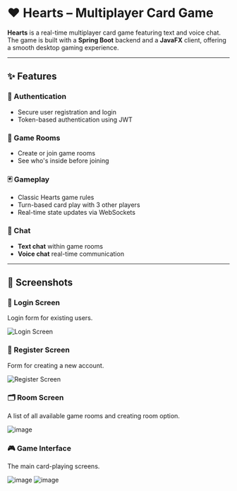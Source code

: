 # ♥️ Hearts – Multiplayer Card Game

**Hearts** is a real-time multiplayer card game featuring text and voice chat. The game is built with a **Spring Boot** backend and a **JavaFX** client, offering a smooth desktop gaming experience.

---

## ✨ Features

### 🔐 Authentication
- Secure user registration and login
- Token-based authentication using JWT

### 🧩 Game Rooms
- Create or join game rooms
- See who's inside before joining

### 🃏 Gameplay
- Classic Hearts game rules
- Turn-based card play with 3 other players
- Real-time state updates via WebSockets

### 💬 Chat
- **Text chat** within game rooms
- **Voice chat** real-time communication

---

## 📸 Screenshots

### 🔐 Login Screen

Login form for existing users.

![Login Screen](https://github.com/user-attachments/assets/d6cc89b5-ed7c-4020-94c9-fde21b004e44)

### 📝 Register Screen

Form for creating a new account.

![Register Screen](https://github.com/user-attachments/assets/f1f62dc5-bea9-451a-97d9-76e25832893e)

### 🗂️ Room Screen

A list of all available game rooms and creating room option.

![image](https://github.com/user-attachments/assets/105c55bf-51c4-4879-be0e-2ce5ad0c6583)

### 🎮 Game Interface

The main card-playing screens.

![image](https://github.com/user-attachments/assets/eb47b321-6f7b-41d4-a737-308d80b5e1cc)
![image](https://github.com/user-attachments/assets/bb2ba5a8-0341-4d8a-826e-7d88440ec408)


